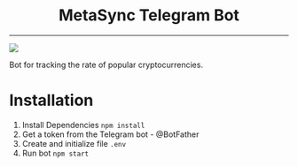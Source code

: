 <h1 align="center">MetaSync Telegram Bot</h1>

---

<img src="https://ibb.co/KwTSxkC">

Bot for tracking the rate of popular cryptocurrencies.

# Installation

1.	Install Dependencies `npm install`
2.	Get a token from the Telegram bot - @BotFather
3.	Create and initialize file `.env`
4.	Run bot `npm start`
